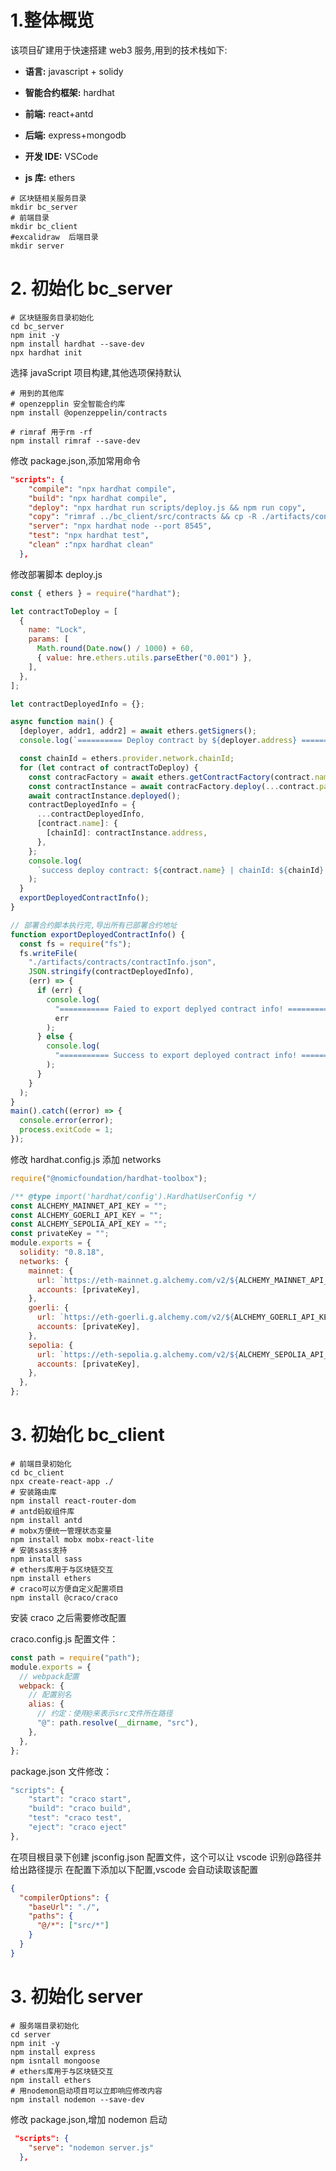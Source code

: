 # 1.整体概览

该项目矿建用于快速搭建 web3 服务,用到的技术栈如下:

- **语言:** javascript + solidy

- **智能合约框架:** hardhat

- **前端:** react+antd

- **后端:** express+mongodb

- **开发 IDE:** VSCode

- **js 库:** ethers

```shell
# 区块链相关服务目录
mkdir bc_server
# 前端目录
mkdir bc_client
#excalidraw  后端目录
mkdir server
```

# 2. 初始化 bc_server

```shell
# 区块链服务目录初始化
cd bc_server
npm init -y
npm install hardhat --save-dev
npx hardhat init
```

选择 javaScript 项目构建,其他选项保持默认

```shell
# 用到的其他库
# openzepplin 安全智能合约库
npm install @openzeppelin/contracts

# rimraf 用于rm -rf
npm install rimraf --save-dev
```

修改 package.json,添加常用命令

```json
"scripts": {
    "compile": "npx hardhat compile",
    "build": "npx hardhat compile",
    "deploy": "npx hardhat run scripts/deploy.js && npm run copy",
    "copy": "rimraf ../bc_client/src/contracts && cp -R ./artifacts/contracts ../bc_client/src/contracts",
    "server": "npx hardhat node --port 8545",
    "test": "npx hardhat test",
    "clean" :"npx hardhat clean"
  },
```

修改部署脚本 deploy.js

```js
const { ethers } = require("hardhat");

let contractToDeploy = [
  {
    name: "Lock",
    params: [
      Math.round(Date.now() / 1000) + 60,
      { value: hre.ethers.utils.parseEther("0.001") },
    ],
  },
];

let contractDeployedInfo = {};

async function main() {
  [deployer, addr1, addr2] = await ethers.getSigners();
  console.log(`========== Deploy contract by ${deployer.address} ==========`);

  const chainId = ethers.provider.network.chainId;
  for (let contract of contractToDeploy) {
    const contracFactory = await ethers.getContractFactory(contract.name);
    const contractInstance = await contracFactory.deploy(...contract.params);
    await contractInstance.deployed();
    contractDeployedInfo = {
      ...contractDeployedInfo,
      [contract.name]: {
        [chainId]: contractInstance.address,
      },
    };
    console.log(
      `success deploy contract: ${contract.name} | chainId: ${chainId} | address: ${contractInstance.address}`
    );
  }
  exportDeployedContractInfo();
}

// 部署合约脚本执行完,导出所有已部署合约地址
function exportDeployedContractInfo() {
  const fs = require("fs");
  fs.writeFile(
    "./artifacts/contracts/contractInfo.json",
    JSON.stringify(contractDeployedInfo),
    (err) => {
      if (err) {
        console.log(
          "=========== Faied to export deplyed contract info! ==========",
          err
        );
      } else {
        console.log(
          "=========== Success to export deployed contract info! =========="
        );
      }
    }
  );
}
main().catch((error) => {
  console.error(error);
  process.exitCode = 1;
});
```

修改 hardhat.config.js 添加 networks

```js
require("@nomicfoundation/hardhat-toolbox");

/** @type import('hardhat/config').HardhatUserConfig */
const ALCHEMY_MAINNET_API_KEY = "";
const ALCHEMY_GOERLI_API_KEY = "";
const ALCHEMY_SEPOLIA_API_KEY = "";
const privateKey = "";
module.exports = {
  solidity: "0.8.18",
  networks: {
    mainnet: {
      url: `https://eth-mainnet.g.alchemy.com/v2/${ALCHEMY_MAINNET_API_KEY}`,
      accounts: [privateKey],
    },
    goerli: {
      url: `https://eth-goerli.g.alchemy.com/v2/${ALCHEMY_GOERLI_API_KEY}`,
      accounts: [privateKey],
    },
    sepolia: {
      url: `https://eth-sepolia.g.alchemy.com/v2/${ALCHEMY_SEPOLIA_API_KEY}`,
      accounts: [privateKey],
    },
  },
};
```

# 3. 初始化 bc_client

```shell
# 前端目录初始化
cd bc_client
npx create-react-app ./
# 安装路由库
npm install react-router-dom
# antd蚂蚁组件库
npm install antd
# mobx方便统一管理状态变量
npm install mobx mobx-react-lite
# 安装sass支持
npm install sass
# ethers库用于与区块链交互
npm install ethers
# craco可以方便自定义配置项目
npm install @craco/craco
```

安装 craco 之后需要修改配置

craco.config.js 配置文件：

```js
const path = require("path");
module.exports = {
  // webpack配置
  webpack: {
    // 配置别名
    alias: {
      // 约定：使用@来表示src文件所在路径
      "@": path.resolve(__dirname, "src"),
    },
  },
};
```

package.json 文件修改：

```js
"scripts": {
	"start": "craco start",
	"build": "craco build",
	"test": "craco test",
	"eject": "craco eject"
},
```

在项目根目录下创建 jsconfig.json 配置文件，这个可以让 vscode 识别@路径并给出路径提示
在配置下添加以下配置,vscode 会自动读取该配置

```json
{
  "compilerOptions": {
    "baseUrl": "./",
    "paths": {
      "@/*": ["src/*"]
    }
  }
}
```

# 3. 初始化 server

```shell
# 服务端目录初始化
cd server
npm init -y
npm install express
npm isntall mongoose
# ethers库用于与区块链交互
npm install ethers
# 用nodemon启动项目可以立即响应修改内容
npm install nodemon --save-dev
```

修改 package.json,增加 nodemon 启动

```json
 "scripts": {
    "serve": "nodemon server.js"
  },
```
